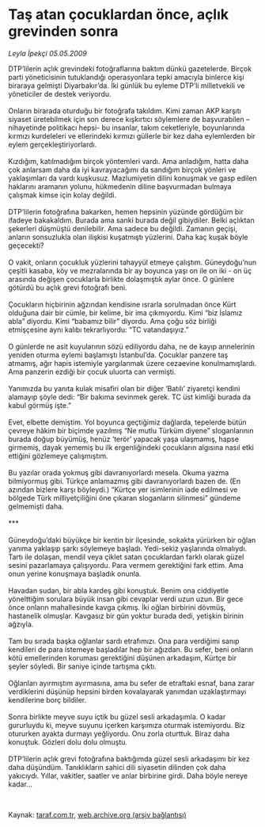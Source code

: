 # Taş atan çocuklardan önce, açlık grevinden sonra

*Leyla İpekçi 05.05.2009*

<div class="taraf_structure_2col_1zq">
<div class="margen_n">



 <p>DTP’lilerin açlık grevindeki fotoğraflarına baktım dünkü gazetelerde. Birçok parti yöneticisinin tutuklandığı operasyonlara tepki amacıyla binlerce kişi biraraya gelmişti Diyarbakır’da. İki günlük bu eyleme DTP’li milletvekili ve yöneticiler de destek veriyordu. <br/><br/>Onların birarada oturduğu bir fotoğrafa takıldım. Kimi zaman AKP karşıtı siyaset üretebilmek için son derece kışkırtıcı söylemlere de başvurabilen –nihayetinde politikacı hepsi- bu insanlar, takım ceketleriyle, boyunlarında kırmızı kurdeleleri ve ellerindeki kırmızı güllerle bir kez daha eylemlerden bir eylem gerçekleştiriyorlardı. <br/><br/>Kızdığım, katılmadığım birçok yöntemleri vardı. Ama anladığım, hatta daha çok anlarsam daha da iyi kavrayacağımı da sandığım birçok yönleri ve yaklaşımları da vardı kuşkusuz. Mazlumiyetin dilini konuşmak ve gasp edilen haklarını aramanın yolunu, hükmedenin diline başvurmadan bulmaya çalışmak kimse için kolay değildi. <br/><br/>DTP’lilerin fotoğrafına bakarken, hemen hepsinin yüzünde gördüğüm bir ifadeye bakakaldım. Burada ama sanki burada değil gibiydiler. Belki açlıktan şekerleri düşmüştü denilebilir. Ama sadece bu değildi. Zamanın geçişi, anların sonsuzlukla olan ilişkisi kuşatmıştı yüzlerini. Daha kaç kuşak böyle geçecekti? <br/><br/>O vakit, onların çocukluk yüzlerini tahayyül etmeye çalıştım. Güneydoğu’nun çeşitli kasaba, köy ve mezralarında bir ay boyunca yaşı on ile on iki - on üç arasında değişen çocuklarla birlikte dolaşmıştık aylar önce. O günlere götürdü bu açlık grevi fotoğrafı beni. <br/><br/>Çocukların hiçbirinin ağzından kendisine ısrarla sorulmadan önce Kürt olduğuna dair bir cümle, bir kelime, bir ima çıkmıyordu. Kimi “biz İslamız abla” diyordu. Kimi “babamız bilir” diyordu. Ama çoğu söz birliği etmişçesine aynı kalıbı tekrarlıyordu: “TC vatandaşıyız.” <br/><br/>O günlerde ne asit kuyularının sözü ediliyordu daha, ne de kayıp annelerinin yeniden oturma eylemi başlamıştı İstanbul’da. Çocuklar panzere taş atmamış, ağır hapis istemiyle yargılanmak üzere cezaevine konulmamışlardı. Ama panzerin ezdiği bir çocuk uluorta can vermişti. <br/><br/>Yanımızda bu yanıta kulak misafiri olan bir diğer ‘Batılı’ ziyaretçi kendini alamayıp şöyle dedi: “Bir bakıma sevinmek gerek. TC üst kimliği burada da kabul görmüş işte.” <br/><br/>Evet, elbette demiştim. Yol boyunca geçtiğimiz dağlarda, tepelerde bütün çevreye hâkim bir biçimde yazılmış “Ne mutlu Türküm diyene” sloganlarının burada doğup büyümüş, henüz ‘terör’ yapacak yaşa ulaşmamış, hapse girmemiş, dayak yememiş bu ilk ergenliğindeki çocukların algısına nasıl etki ettiğini gözlemeye çalışmıştım. <br/><br/>Bu yazılar orada yokmuş gibi davranıyorlardı mesela. Okuma yazma bilmiyormuş gibi. Türkçe anlamazmış gibi davranıyorlardı bazen de. (En azından bizlere karşı böyleydi.) “Kürtçe yer isimlerinin iade edilmesi ve bölgede Türk milliyetçiliğini öne çıkaran sloganların silinmesi” gündeme gelmemişti daha. <br/><br/>*** <br/><br/>Güneydoğu’daki büyükçe bir kentin bir ilçesinde, sokakta yürürken bir oğlan yanıma yaklaşıp şarkı söylemeye başladı. Yedi-sekiz yaşlarında olmalıydı. Tartı ile dolaşan, mendil veya çiklet satan çocuklardan farklı olarak güzel sesini pazarlamaya çalışıyordu. Para vermem gerektiğini fark ettim. Ama onun yerine konuşmaya başladık onunla. <br/><br/>Havadan sudan, bir abla kardeş gibi konuştuk. Benim ona ciddiyetle yönelttiğim sorulara büyük insan gibi cevaplar verdi uzun uzun. Bir gece önce onların mahallesinde kavga çıkmış. İki oğlan birbirini dövmüş, hastanelik olmuşlar. Kavgasız bir gün yoktur burada dedi, yetişkin birinin ağzıyla. <br/><br/>Tam bu sırada başka oğlanlar sardı etrafımızı. Ona para verdiğimi sanıp kendileri de para istemeye başladılar hep bir ağızdan. Bu sefer, beni onların kötü emellerinden koruması gerektiğini düşünen arkadaşım, Kürtçe bir şeyler söyledi. Bir saniye içinde tartışma çıktı. <br/><br/>Oğlanları ayırmıştım ayırmasına, ama bu sefer de etraftaki esnaf, bana zarar verdiklerini düşünüp hepsini birden kovalayarak yanımdan uzaklaştırmayı kendilerine borç bildiler. <br/><br/>Sonra birlikte meyve suyu içtik bu güzel sesli arkadaşımla. O kadar gururluydu ki, meyve suyunu içerken karşımıza oturmak istemiyordu. Biz otururken ayakta durmayı yeğliyordu. Onu zorla oturttuk. Biraz daha konuştuk. Gözleri dolu dolu olmuştu. <br/><br/>DTP’lilerin açlık grevi fotoğrafına baktığımda güzel sesli arkadaşımı bir kez daha düşündüm. Tanıklıkların sahici dili siyasetin dilinden çok daha yakıcıydı. Yıllar, vakitler, saatler ve anlar birbirine girdi. Daha böyle nereye kadar...</p>

<br/>


<div id="taraf_not">
</div>

</div>


</div>

Kaynak: [taraf.com.tr](http://www.taraf.com.tr:80/makale/5359.htm), [web.archive.org (arşiv bağlantısı)](http://web.archive.org/web/20090518023337/http://www.taraf.com.tr:80/makale/5359.htm)
